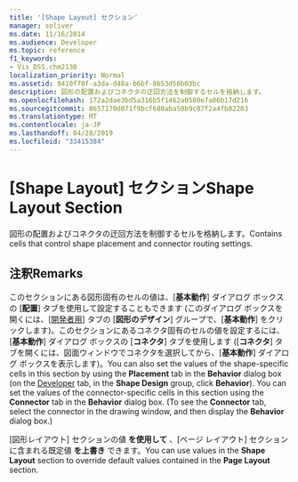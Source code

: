```yaml
---
title: '[Shape Layout] セクション'
manager: soliver
ms.date: 11/16/2014
ms.audience: Developer
ms.topic: reference
f1_keywords:
- Vis_DSS.chm2130
localization_priority: Normal
ms.assetid: 9410f78f-a3da-d48a-b6bf-8b53d50b03bc
description: 図形の配置およびコネクタの迂回方法を制御するセルを格納します。
ms.openlocfilehash: 172a2dae3bd5a316b5f1462a0580e7a86b17d216
ms.sourcegitcommit: 8657170d071f9bcf680aba50b9c07f2a4fb82283
ms.translationtype: MT
ms.contentlocale: ja-JP
ms.lasthandoff: 04/28/2019
ms.locfileid: "33415384"
---
```

# <a name="shape-layout-section"></a><span data-ttu-id="53748-103">[Shape Layout] セクション</span><span class="sxs-lookup"><span data-stu-id="53748-103">Shape Layout Section</span></span>

<span data-ttu-id="53748-104">図形の配置およびコネクタの迂回方法を制御するセルを格納します。</span><span class="sxs-lookup"><span data-stu-id="53748-104">Contains cells that control shape placement and connector routing settings.</span></span>
  
## <a name="remarks"></a><span data-ttu-id="53748-105">注釈</span><span class="sxs-lookup"><span data-stu-id="53748-105">Remarks</span></span>

<span data-ttu-id="53748-p101">このセクションにある図形固有のセルの値は、[**基本動作**] ダイアログ ボックスの [**配置**] タブを使用して設定することもできます (このダイアログ ボックスを開くには、[[開発者用](run-in-developer-mode-display-the-developer-tab.md)] タブの [**図形のデザイン**] グループで、[**基本動作**] をクリックします)。このセクションにあるコネクタ固有のセルの値を設定するには、[**基本動作**] ダイアログ ボックスの [**コネクタ**] タブを使用します ([**コネクタ**] タブを開くには、図面ウィンドウでコネクタを選択してから、[**基本動作**] ダイアログ ボックスを表示します)。</span><span class="sxs-lookup"><span data-stu-id="53748-p101">You can also set the values of the shape-specific cells in this section by using the **Placement** tab in the **Behavior** dialog box (on the [Developer](run-in-developer-mode-display-the-developer-tab.md) tab, in the **Shape Design** group, click **Behavior**). You can set the values of the connector-specific cells in this section using the **Connector** tab in the **Behavior** dialog box. (To see the **Connector** tab, select the connector in the drawing window, and then display the **Behavior** dialog box.)</span></span> 
  
<span data-ttu-id="53748-109">[図形レイアウト] セクションの値 **を使用して** 、[ページ レイアウト] セクションに含まれる既定値 **を上書き** できます。</span><span class="sxs-lookup"><span data-stu-id="53748-109">You can use values in the **Shape Layout** section to override default values contained in the **Page Layout** section.</span></span> 
  

